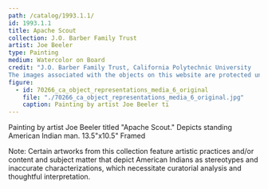 ```yaml
---
path: /catalog/1993.1.1/
id: 1993.1.1
title: Apache Scout
collection: J.O. Barber Family Trust
artist: Joe Beeler
type: Painting
medium: Watercolor on Board
credit: "J.O. Barber Family Trust, California Polytechnic University
The images associated with the objects on this website are protected under United States copyright laws. We are pleased to share these materials as an educational resource for the public for non-commercial, educational and personal use only, or for fair use as defined by law. "
figure:
  - id: 70266_ca_object_representations_media_6_original
    file: "./70266_ca_object_representations_media_6_original.jpg"
    caption: Painting by artist Joe Beeler ti
---
```

Painting by artist Joe Beeler titled "Apache Scout." Depicts standing American Indian man.
13.5"x10.5"
Framed

Note: Certain artworks from this collection feature artistic practices and/or content and subject matter that depict American Indians as stereotypes and inaccurate characterizations, which necessitate curatorial analysis and thoughtful interpretation.
